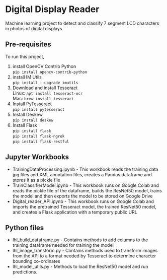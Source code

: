 # Digital Display Reader
Machine learning project to detect and classify 7 segment LCD characters in photos of digital displays

## Pre-requisites
To run this project, 
1. install OpenCV Contrib Python  
`pip install opencv-contrib-python`
2. install IM Utils  
`pip install --upgrade imutils`
3. Download and install Tesseract  
Linux: `apt install tesseract-ocr`  
Mac:  `brew install tesseract`  
4. Install PyTesseract  
`pip install pytesseract`
5. Install Deskew  
`pip install deskew`
6. Install Flask  
`pip install flask`  
`pip install flask-ngrok`  
`pip install flask-restful`  

## Jupyter Workbooks
* TrainingDataProcessing.ipynb - This workbook reads the training data jpg files and XML annotation files, creates a Pandas dataframe and stores it as a pickle file
* TrainClassifierModel.ipynb - This workbook runs on Google Colab and reads the pickle file of the dataframe, builds the ResNet50 model, trains the model and then exports the model to be stored on Google Drive
* Digital_reader_API.ipynb - This workbook runs on Google Colab and imports the pretrained Tesseract model, the trained ResNet50 model, and creates a Flask application with a temporary public URL

## Python files
* lhl_build_dataframe.py - Contains methods to add columns to the training dataframe needed for training the model
* lhl_image_transform.py - Contains methods used to transform images from the API to a format needed by Tesseract to determine character bounding co-ordinates
* lhl_model_utils.py - Methods to load the ResNet50 model and run predictions.
